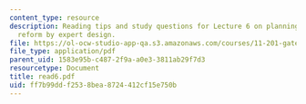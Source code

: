 ```yaml
---
content_type: resource
description: Reading tips and study questions for Lecture 6 on planning as social
  reform by expert design.
file: https://ol-ocw-studio-app-qa.s3.amazonaws.com/courses/11-201-gateway-planning-action-fall-2007/ff7b99ddf2538bea8724412cf15e750b_read6.pdf
file_type: application/pdf
parent_uid: 1583e95b-c487-2f9a-a0e3-3811ab29f7d3
resourcetype: Document
title: read6.pdf
uid: ff7b99dd-f253-8bea-8724-412cf15e750b
---
```

